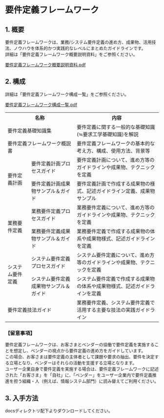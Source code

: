 # 要件定義フレームワーク

## 1. 概要
要件定義フレームワークは、業務/システム要件定義の進め方、成果物、活用技法、ノウハウを体系的かつ実践的なレベルにまとめたガイドラインです。  
詳細は「要件定義フレームワーク概要説明資料」をご参照ください。  

[要件定義フレームワーク概要説明資料.pdf](./要件定義フレームワーク概要説明資料.pdf?raw=true)  

## 2. 構成
詳細は「要件定義フレームワーク構成一覧」をご参照ください。  

[要件定義フレームワーク構成一覧.pdf](./docs/要件定義フレームワーク構成一覧.pdf?raw=true)  

<table>
<tr>
<th colspan="2">名称</th>
<th>内容</th>
</tr>
<tr>
<td colspan="2">要件定義基礎知識集</td>
<td>要件定義に関する一般的な基礎知識(≒要求工学基礎知識)を解説</td>
</tr>
<tr>
<td colspan="2">要件定義フレームワーク概説書
<td>要件定義フレームワークの基本的な考え方、構成、使用方法、背景等</td>
</tr>
<tr>
<td rowspan="2">要件定義計画</td>
<td>要件定義計画プロセスガイド</td>
<td>要件定義計画について、進め方等のガイドラインや成果物、テクニックを定義</td>
</tr>
<tr>
<td>要件定義計画成果物サンプル＆ガイド</td>
<td>要件定義計画で作成する成果物の様式、記述ガイドライン定義、成果物サンプル</td>
</tr>
<tr>
<td rowspan="2">業務要件定義</td>
<td>業務要件定義プロセスガイド</td>
<td>業務要件定義について、進め方等のガイドラインや成果物、テクニックを定義</td>
</tr>
<tr>
<td>業務要件定義成果物サンプル＆ガイド</td>
<td>業務要件定義で作成する成果物の体系や成果物様式、記述ガイドラインを定義</td>
</tr>
<tr>
<td rowspan="2">システム要件定義</td>
<td>システム要件定義プロセスガイド</td>
<td>システム要件定義について、進め方等のガイドラインや成果物、テクニックを定義</td>
</tr>
<tr>
<td>システム要件定義成果物サンプル＆ガイド</td>
<td>システム要件定義で作成する成果物の体系や成果物様式、記述ガイドラインを定義</td>
</tr>
<tr>
<td colspan="2">要件定義技法ガイド</td>
<td>業務要件定義、システム要件定義で活用する主要な技法の実践ガイドライン</td>
</tr>
</table>

### 【留意事項】  
要件定義フレームワークは、お客さまとベンダーの協働で要件定義を実施することを想定し、ベンダーの視点から要件定義の進め方をガイドしています。  
この場合、お客さまは要件定義の主体者として課題や要求の抽出、要件を決定する立場となり、ベンダーはそれらの活動を支援する立場となります。  
ユーザー企業自身で要件定義を実施する場合は、要件定義フレームワークに記述された「お客さま」を「自社」に、「ベンダー」をユーザー企業内で要件定義推進を担う組織・人（例えば、情報システム部門）に読み替えてご利用ください。

## 3. 入手方法
docsディレクトリ配下よりダウンロードしてください。